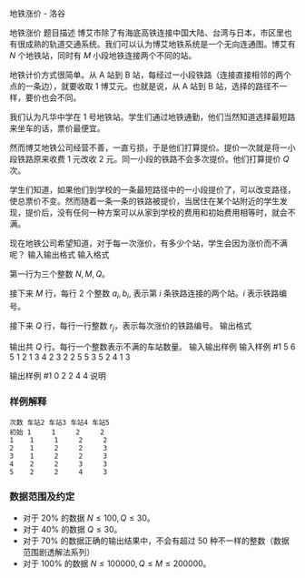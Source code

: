 



地铁涨价 - 洛谷














地铁涨价
题目描述
博艾市除了有海底高铁连接中国大陆、台湾与日本，市区里也有很成熟的轨道交通系统。我们可以认为博艾地铁系统是一个无向连通图。博艾有 $N$ 个地铁站，同时有 $M$ 小段地铁连接两个不同的站。

地铁计价方式很简单。从 A 站到 B 站，每经过一小段铁路（连接直接相邻的两个点的一条边），就要收取 $1$ 博艾元。也就是说，从 A 站到 B 站，选择的路径不一样，要价也会不同。

我们认为凡华中学在 $1$ 号地铁站。学生们通过地铁通勤，他们当然知道选择最短路来坐车的话，票价最便宜。

然而博艾地铁公司经营不善，一直亏损，于是他们打算提价。提价一次就是将一小段铁路原来收费 $1$ 元改收 $2$ 元。同一小段的铁路不会多次提价。他们打算提价 $Q$ 次。

学生们知道，如果他们到学校的一条最短路径中的一小段提价了，可以改变路径，使总票价不变。然而随着一条一条的铁路被提价，当居住在某个站附近的学生发现，提价后，没有任何一种方案可以从家到学校的费用和初始费用相等时，就会不满。

现在地铁公司希望知道，对于每一次涨价，有多少个站，学生会因为涨价而不满呢？
输入输出格式
输入格式

第一行为三个整数 $N,M,Q$。

接下来 $M$ 行，每行 $2$ 个整数 $a_i,b_i,$ 表示第 $i$ 条铁路连接的两个站。$i$ 表示铁路编号。

接下来 $Q$ 行，每行一行整数 $r_j$，表示每次涨价的铁路编号。
输出格式

输出共 $Q$ 行。每行一个整数表示不满的车站数量。
输入输出样例
输入样例 #1
5 6 5
1 2
1 3
4 2
3 2
2 5
5 3
5
2
4
1
3

输出样例 #1
0
2
2
4
4
说明
### 样例解释

```plain
次数 车站2 车站3 车站4 车站5
初始 1     1     2     2
1    1     1     2     2
2    1     2     2     3
3    1     2     2     3
4    2     2     3     3
5    2     2     4     3
```
### 数据范围及约定

- 对于 $20\%$ 的数据 $N \le 100,Q \le 30$。
- 对于 $40\%$ 的数据 $Q \le 30$。
- 对于 $70\%$ 的数据正确的输出结果中，不会有超过 $50$ 种不一样的整数（数据范围剧透解法系列）
- 对于 $100\%$ 的数据 $N \le 100000,Q \le M \le 200000$。






